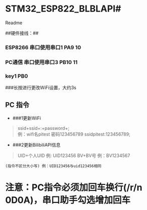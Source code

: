 # STM32_ESP822_BLBLAPI# 
Readme

##硬件接线：##

### ESP8266   串口使用串口1 PA9  10
### PC通信	串口使用串口3 PB10  11 
### key1 	  PB0
###长按进行更改WiFi设置，大约3s

## PC 指令
+ ###1更新WiFi
> ssid+ssid+:+password+;	
例：wifi名pitest 密码123456789
	ssidpitest:123456789;
+ ###2更新BilibiliAPI信息
> UID+个人UID 例: UID123456
BV+BV号     例：BV1234567 

` (指令不区分大小写) 例：UID123456与uid123456相同 `

# 注意：PC指令必须加回车换行(/r/n 0D0A)，串口助手勾选增加回车
